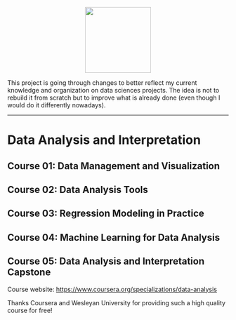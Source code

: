 <p align="center">
  <img width="150" height="150" src="https://vignette.wikia.nocookie.net/sqmegapolis/images/4/42/Warning-2-256.png/revision/latest?cb=20130403220740">
</p>

This project is going through changes to better reflect my current knowledge and organization on data sciences projects. The idea is not to rebuild it from scratch but to improve what is already done (even though I would do it differently nowadays).

* * *

# Data Analysis and Interpretation
## Course 01: Data Management and Visualization
## Course 02: Data Analysis Tools
## Course 03: Regression Modeling in Practice
## Course 04: Machine Learning for Data Analysis
## Course 05: Data Analysis and Interpretation Capstone

Course website: https://www.coursera.org/specializations/data-analysis

Thanks Coursera and Wesleyan University for providing such a high quality
course for free!
